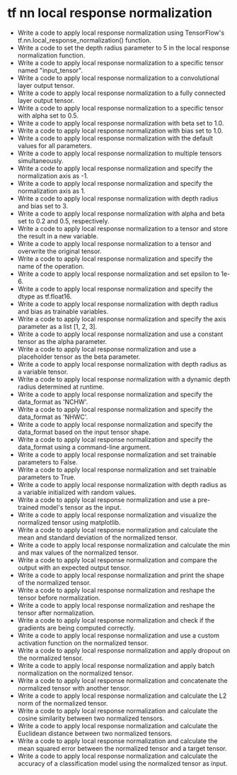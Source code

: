 # tf nn local response normalization

- Write a code to apply local response normalization using TensorFlow's tf.nn.local_response_normalization() function.
- Write a code to set the depth radius parameter to 5 in the local response normalization function.
- Write a code to apply local response normalization to a specific tensor named "input_tensor".
- Write a code to apply local response normalization to a convolutional layer output tensor.
- Write a code to apply local response normalization to a fully connected layer output tensor.
- Write a code to apply local response normalization to a specific tensor with alpha set to 0.5.
- Write a code to apply local response normalization with beta set to 1.0.
- Write a code to apply local response normalization with bias set to 1.0.
- Write a code to apply local response normalization with the default values for all parameters.
- Write a code to apply local response normalization to multiple tensors simultaneously.
- Write a code to apply local response normalization and specify the normalization axis as -1.
- Write a code to apply local response normalization and specify the normalization axis as 1.
- Write a code to apply local response normalization with depth radius and bias set to 3.
- Write a code to apply local response normalization with alpha and beta set to 0.2 and 0.5, respectively.
- Write a code to apply local response normalization to a tensor and store the result in a new variable.
- Write a code to apply local response normalization to a tensor and overwrite the original tensor.
- Write a code to apply local response normalization and specify the name of the operation.
- Write a code to apply local response normalization and set epsilon to 1e-6.
- Write a code to apply local response normalization and specify the dtype as tf.float16.
- Write a code to apply local response normalization with depth radius and bias as trainable variables.
- Write a code to apply local response normalization and specify the axis parameter as a list [1, 2, 3].
- Write a code to apply local response normalization and use a constant tensor as the alpha parameter.
- Write a code to apply local response normalization and use a placeholder tensor as the beta parameter.
- Write a code to apply local response normalization with depth radius as a variable tensor.
- Write a code to apply local response normalization with a dynamic depth radius determined at runtime.
- Write a code to apply local response normalization and specify the data_format as 'NCHW'.
- Write a code to apply local response normalization and specify the data_format as 'NHWC'.
- Write a code to apply local response normalization and specify the data_format based on the input tensor shape.
- Write a code to apply local response normalization and specify the data_format using a command-line argument.
- Write a code to apply local response normalization and set trainable parameters to False.
- Write a code to apply local response normalization and set trainable parameters to True.
- Write a code to apply local response normalization with depth radius as a variable initialized with random values.
- Write a code to apply local response normalization and use a pre-trained model's tensor as the input.
- Write a code to apply local response normalization and visualize the normalized tensor using matplotlib.
- Write a code to apply local response normalization and calculate the mean and standard deviation of the normalized tensor.
- Write a code to apply local response normalization and calculate the min and max values of the normalized tensor.
- Write a code to apply local response normalization and compare the output with an expected output tensor.
- Write a code to apply local response normalization and print the shape of the normalized tensor.
- Write a code to apply local response normalization and reshape the tensor before normalization.
- Write a code to apply local response normalization and reshape the tensor after normalization.
- Write a code to apply local response normalization and check if the gradients are being computed correctly.
- Write a code to apply local response normalization and use a custom activation function on the normalized tensor.
- Write a code to apply local response normalization and apply dropout on the normalized tensor.
- Write a code to apply local response normalization and apply batch normalization on the normalized tensor.
- Write a code to apply local response normalization and concatenate the normalized tensor with another tensor.
- Write a code to apply local response normalization and calculate the L2 norm of the normalized tensor.
- Write a code to apply local response normalization and calculate the cosine similarity between two normalized tensors.
- Write a code to apply local response normalization and calculate the Euclidean distance between two normalized tensors.
- Write a code to apply local response normalization and calculate the mean squared error between the normalized tensor and a target tensor.
- Write a code to apply local response normalization and calculate the accuracy of a classification model using the normalized tensor as input.
